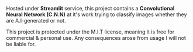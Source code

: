 Hosted under **Streamlit** service, this project contains a **Convolutional Neural Network (C.N.N)** at it's work trying to classify images whether they are A.I-generated or not.

This project is protected under the M.I.T license, meaning it is free for commercial & personal use. Any consequences arose from usage I will not be liable for.
